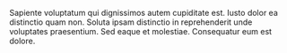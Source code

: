 Sapiente voluptatum qui dignissimos autem cupiditate est. Iusto dolor ea distinctio quam non. Soluta ipsam distinctio in reprehenderit unde voluptates praesentium. Sed eaque et molestiae. Consequatur eum est dolore.